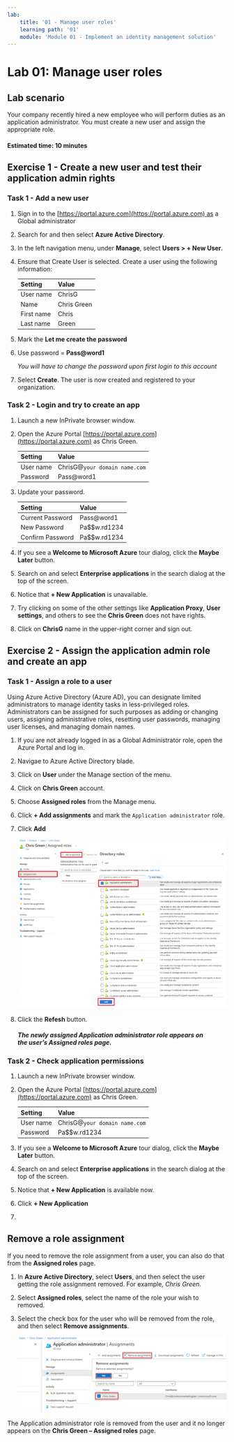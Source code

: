 ```yaml
---
lab:
    title: '01 - Manage user roles'
    learning path: '01'
    module: 'Module 01 - Implement an identity management solution'
---
```


# Lab 01: Manage user roles

## Lab scenario

Your company recently hired a new employee who will perform duties as an application administrator. You must create a new user and assign the appropriate role.

#### Estimated time: 10 minutes

## Exercise 1 - Create a new user and test their application admin rights

### Task 1 - Add a new user

1. Sign in to the [https://portal.azure.com](https://portal.azure.com) as a Global administrator

2. Search for and then select **Azure Active Directory**.

3. In the left navigation menu, under **Manage**, select **Users > + New User**.

4. Ensure that Create User is selected.  Create a user using the following information:

    | **Setting**| **Value**|
    | :--- | :--- |
    | User name| ChrisG|
    | Name| Chris Green|
    | First name| Chris|
    | Last name| Green|

5. Mark the **Let me create the password**

6. Use password = **Pass@word1**

     *You will have to change the password upon first login to this account*

7. Select **Create**. The user is now created and registered to your organization.

### Task 2 - Login and try to create an app

1. Launch a new InPrivate browser window.
2. Open the Azure Portal [https://portal.azure.com](https://portal.azure.com) as Chris Green.

    | **Setting**| **Value**|
    | :--- | :--- |
    | User name| ChrisG@`your domain name.com`|
    | Password| Pass@word1|

3. Update your password.

    | **Setting**| **Value**|
    | :--- | :--- |
    | Current Password| Pass@word1|
    | New Password| Pa$$w.rd1234|
    | Confirm Password| Pa$$w.rd1234|

4. If you see a **Welcome to Microsoft Azure** tour dialog, click the **Maybe Later** button.

5. Search on and select **Enterprise applications** in the search dialog at the top of the screen.
6. Notice that **+ New Application** is unavailable.
7. Try clicking on some of the other settings like **Application Proxy**, **User settings**, and others to see the **Chris Green** does not have rights.
8. Click on **ChrisG** name in the upper-right corner and sign out.

## Exercise 2 - Assign the application admin role and create an app

### Task 1 - Assign a role to a user

Using Azure Active Directory (Azure AD), you can designate limited administrators to manage identity tasks in less-privileged roles. Administrators can be assigned for such purposes as adding or changing users, assigning administrative roles, resetting user passwords, managing user licenses, and managing domain names.

1. If you are not already logged in as a Global Administrator role, open the Azure Portal and log in.
2. Navigae to Azure Active Directory blade.
3. Click on **User** under the Manage section of the menu.
4. Click on **Chris Green** account.
5. Choose **Assigned roles** from the Manage menu.
6. Click **+ Add assignments** and mark the `Application administrator` role.
7. Click **Add**

    ![Assigned roles page - showing the selected role](./media/directory-role-select-role.png)

8. Click the **Refesh** button.

     ##### The newly assigned Application administrator role appears on the user’s **Assigned roles** page.

### Task 2 - Check application permissions

1. Launch a new InPrivate browser window.
2. Open the Azure Portal [https://portal.azure.com](https://portal.azure.com) as Chris Green.

    | **Setting**| **Value**|
    | :--- | :--- |
    | User name| ChrisG@`your domain name.com`|
    | Password| Pa$$w.rd1234|

3. If you see a **Welcome to Microsoft Azure** tour dialog, click the **Maybe Later** button.
4. Search on and select **Enterprise applications** in the search dialog at the top of the screen.
5. Notice that **+ New Application** is available now.
6. Click **+ New Application**
7. 


## Remove a role assignment

If you need to remove the role assignment from a user, you can also do that from the **Assigned roles** page.

1. In **Azure Active Directory**, select **Users**, and then select the user getting the role assignment removed. For example, *Chris Green*.

1. Select **Assigned roles**, select the name of the role your wish to removed.

1. Select the check box for the user who will be removed from the role, and then select **Remove assignments**.

    ![Screen image displaying the Remove assignments dialog box with Yes highlighted](./media/directory-role-remove-role.png)

The Application administrator role is removed from the user and it no longer appears on the **Chris Green – Assigned roles** page.

